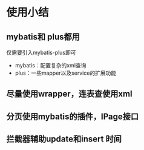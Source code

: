 # 使用小结

## mybatis和 plus都用

仅需要引入mybatis-plus即可

- mybatis：配置复杂的xml查询
- plus：一些mapper以及service的扩展功能

## 尽量使用wrapper，连表查使用xml

## 分页使用mybatis的插件，IPage接口

## 拦截器辅助update和insert 时间